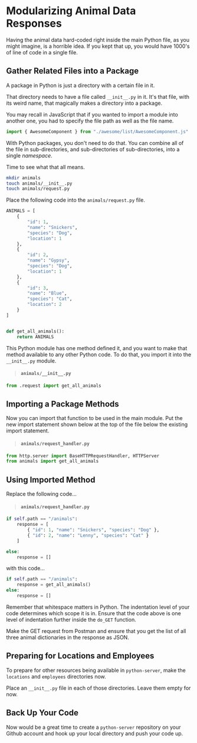 # Modularizing Animal Data Responses

Having the animal data hard-coded right inside the main Python file, as you might imagine, is a horrible idea. If you kept that up, you would have 1000's of line of code in a single file.

## Gather Related Files into a Package

A package in Python is just a directory with a certain file in it.

That directory needs to have a file called `__init__.py` in it. It's that file, with its weird name, that magically makes a directory into a package.

You may recall in JavaScript that if you wanted to import a module into another one, you had to specify the file path as well as the file name.

```js
import { AwesomeComponent } from "./awesome/list/AwesomeComponent.js"
```

With Python packages, you don't need to do that. You can combine all of the file in sub-directories, and sub-directories of sub-directories, into a single _namespace_.

Time to see what that all means.

```sh
mkdir animals
touch animals/__init__.py
touch animals/request.py
```

Place the following code into the `animals/request.py` file.

```py
ANIMALS = [
    {
        "id": 1,
        "name": "Snickers",
        "species": "Dog",
        "location": 1
    },
    {
        "id": 2,
        "name": "Gypsy",
        "species": "Dog",
        "location": 1
    },
    {
        "id": 3,
        "name": "Blue",
        "species": "Cat",
        "location": 2
    }
]


def get_all_animals():
    return ANIMALS
```

This Python module has one method defined it, and you want to make that method available to any other Python code. To do that, you import it into the `__init__.py` module.

> #### `animals/__init__.py`

```py
from .request import get_all_animals
```

## Importing a Package Methods

Now you can import that function to be used in the main module. Put the new import statement shown below at the top of the file below the existing import statement.

> #### `animals/request_handler.py`

```py
from http.server import BaseHTTPRequestHandler, HTTPServer
from animals import get_all_animals
```

## Using Imported Method

Replace the following code...

> #### `animals/request_handler.py`

```py
if self.path == "/animals":
    response = [
        { "id": 1, "name": "Snickers", "species": "Dog" },
        { "id": 2, "name": "Lenny", "species": "Cat" }
    ]

else:
    response = []
```

with this code...

```py
if self.path == "/animals":
    response = get_all_animals()
else:
    response = []
```

Remember that whitespace matters in Python. The indentation level of your code determines which scope it is in. Ensure that the code above is one level of indentation further inside the `do_GET` function.

Make the GET request from Postman and ensure that you get the list of all three animal dictionaries in the response as JSON.

## Preparing for Locations and Employees

To prepare for other resources being available in `python-server`, make the `locations` and `employees` directories now.

Place an `__init__.py` file in each of those directories. Leave them empty for now.

## Back Up Your Code

Now would be a great time to create a `python-server` repository on your Github account and hook up your local directory and push your code up.
